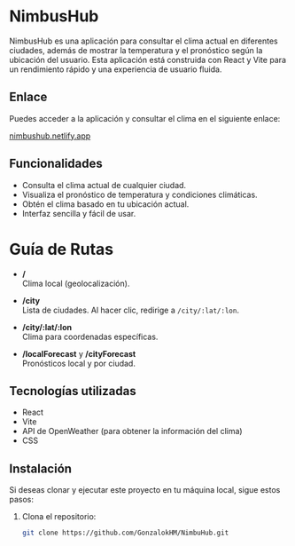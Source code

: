 # NimbusHub

NimbusHub es una aplicación para consultar el clima actual en diferentes ciudades, además de mostrar la temperatura y el pronóstico según la ubicación del usuario. Esta aplicación está construida con React y Vite para un rendimiento rápido y una experiencia de usuario fluida.

## Enlace

Puedes acceder a la aplicación y consultar el clima en el siguiente enlace:

[nimbushub.netlify.app](https://nimbushub.netlify.app)

## Funcionalidades

- Consulta el clima actual de cualquier ciudad.
- Visualiza el pronóstico de temperatura y condiciones climáticas.
- Obtén el clima basado en tu ubicación actual.
- Interfaz sencilla y fácil de usar.


# Guía de Rutas

- **/**  
  Clima local (geolocalización).

- **/city**  
  Lista de ciudades. Al hacer clic, redirige a `/city/:lat/:lon`.

- **/city/:lat/:lon**  
  Clima para coordenadas específicas.

- **/localForecast** y **/cityForecast**  
  Pronósticos local y por ciudad.
  
## Tecnologías utilizadas

- React
- Vite
- API de OpenWeather (para obtener la información del clima)
- CSS

## Instalación

Si deseas clonar y ejecutar este proyecto en tu máquina local, sigue estos pasos:

1. Clona el repositorio:
   ```bash
   git clone https://github.com/GonzalokHM/NimbuHub.git
